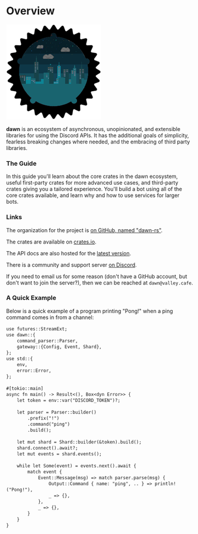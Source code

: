 # Overview

<img
  src="https://raw.githubusercontent.com/dawn-rs/dawn/master/logo.png" 
  alt="dawn logo"
/>

**dawn** is an ecosystem of asynchronous, unopinionated, and extensible
libraries for using the Discord APIs. It has the additional goals of simplicity,
fearless breaking changes where needed, and the embracing of third party
libraries.

### The Guide

In this guide you'll learn about the core crates in the dawn ecosystem, useful
first-party crates for more advanced use cases, and third-party crates giving
you a tailored experience. You'll build a bot using all of the core crates
available, and learn why and how to use services for larger bots.

### Links

The organization for the project is [on GitHub, named "dawn-rs"][github].

The crates are available on [crates.io].

The API docs are also hosted for the [latest version][docs:latest].

There is a community and support server [on Discord][server].

If you need to email us for some reason (don't have a GitHub account, but don't
want to join the server?), then we can be reached at `dawn@valley.cafe`.

### A Quick Example

Below is a quick example of a program printing "Pong!" when a ping command comes
in from a channel:

```rust,ignore
use futures::StreamExt;
use dawn::{
    command_parser::Parser,
    gateway::{Config, Event, Shard},
};
use std::{
    env,
    error::Error,
};

#[tokio::main]
async fn main() -> Result<(), Box<dyn Error>> {
    let token = env::var("DISCORD_TOKEN")?;

    let parser = Parser::builder()
        .prefix("!")
        .command("ping")
        .build();

    let mut shard = Shard::builder(&token).build();
    shard.connect().await?;
    let mut events = shard.events();

    while let Some(event) = events.next().await {
        match event {
            Event::Message(msg) => match parser.parse(msg) {
                Output::Command { name: "ping", .. } => println!("Pong!"),
                _ => {},
            },
            _ => {},
        }
    }
}
```

[crates.io]: https://crates.io/crates/dawn
[docs:latest]: https://dawn.valley.cafe/docs
[github]: https://github.com/dawn-rs
[server]: https://dawn.valley.cafe/discord
